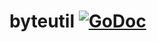 byteutil [![GoDoc](http://godoc.org/github.com/opennota/byteutil?status.svg)](http://godoc.org/github.com/opennota/byteutil)
========

